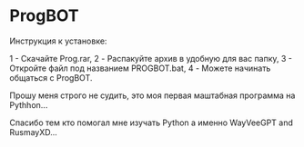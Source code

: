 # ProgBOT

Инструкция к установке:

  1 - Скачайте Prog.rar,
  2 - Распакуйте архив в удобную для вас папку,
  3 - Откройте файл под названием PROGBOT.bat,
  4 - Можете начинать общаться с ProgBOT.

Прошу меня строго не судить, это моя первая маштабная программа на Pythhon... 

Спасибо тем кто помогал мне изучать Python а именно WayVeeGPT and RusmayXD...
